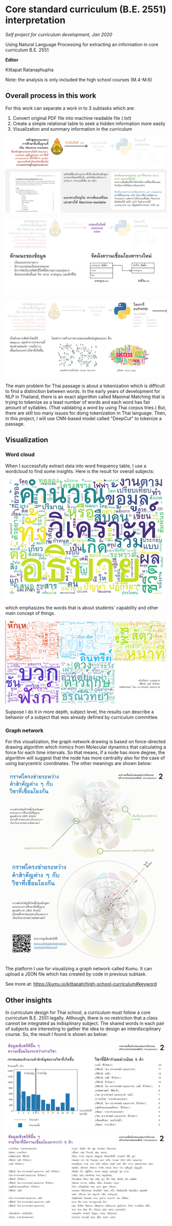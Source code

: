 # Core standard curriculum (B.E. 2551) interpretation
*Self project for curriculum development, Jan 2020*

Using Natural Language Processing for extracting an information in core curriculum B.E. 2551

**Editor**

Kittapat Ratanaphupha

Note: the analysis is only included the high school courses (M.4-M.6)

## Overall process in this work
For this work can separate a work in to 3 subtasks which are:
1. Convert original PDF file into machine readable file (.txt)
2. Create a simple relational table to seek a hidden information more easily
3. Visualization and summary information in the curriculum

![1](https://github.com/KittapatR/core-standard-curriculum/blob/main/Procedure1.jpg)

![2](https://github.com/KittapatR/core-standard-curriculum/blob/main/Procedure2.jpg)

![3](https://github.com/KittapatR/core-standard-curriculum/blob/main/Procedure3.jpg)

The main problem for Thai passage is about a tokenization which is difficult to find a distinction between words. In the early years of development for NLP in Thailand, there is an exact algorithm called Maximal Matching that is trying to tokenize as a least number of words and each word has fair amount of syllables. (That validating a word by using Thai corpus tries.) But, there are still too many issues for doing tokenization in Thai language. Then, in this project, I will use CNN-based model called "DeepCut" to tokenize a passage.

## Visualization
### Word cloud
When I successfully extract data into word frequency table, I use a wordcloud to find some insights. Here is the result for overall subjects:
![WordCloud](https://github.com/KittapatR/core-standard-curriculum/blob/main/word_cloud_all.jpg)

which emphasizes the words that is about students' capability and other main concept of things.

![WordCloud2](https://github.com/KittapatR/core-standard-curriculum/blob/main/word_cloud_each_subject.jpg)

Suppose I do it in more depth, subject level, the results can describe a behavior of a subject that was already defined by curriculum committee.

### Graph network
For this visualization, the graph network drawing is based on force-directed drawing algorithm which mimics from Molecular dynamics that calculating a force for each time intervals. So that means, if a node has more degree, the algorithm will suggest that the node has more centrality also for the case of using barycentric coordinates. The other meanings are shown below:

![GraphViz](https://github.com/KittapatR/core-standard-curriculum/blob/main/Graph%20viz%20description.jpg)
![GraphViz2](https://github.com/KittapatR/core-standard-curriculum/blob/main/Graph%20viz.jpg)

The platform I use for visualizing a graph network called Kumu. It can upload a JSON file which has created by code in previous subtask.

See more at: https://kumu.io/kittapatr/high-school-curriculum#keyword

## Other insights
In curriculum design for Thai school, a curriculum must follow a core curriculum B.E. 2551 legally. Although, there is no restriction that a class cannot be integrated as indisplinary subject. The shared words in each pair of subjects are interesting to gather the idea to design an interdisciplinary course. So, the result I found is shown as below:

![frq](https://github.com/KittapatR/core-standard-curriculum/blob/main/frequecy.jpg)
![frq2](https://github.com/KittapatR/core-standard-curriculum/blob/main/frequency2.jpg)
